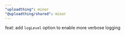 ```yaml
---
"uploadthing": minor
"@uploadthing/shared": minor
---
```


feat: add `logLevel` option to enable more verbose logging
